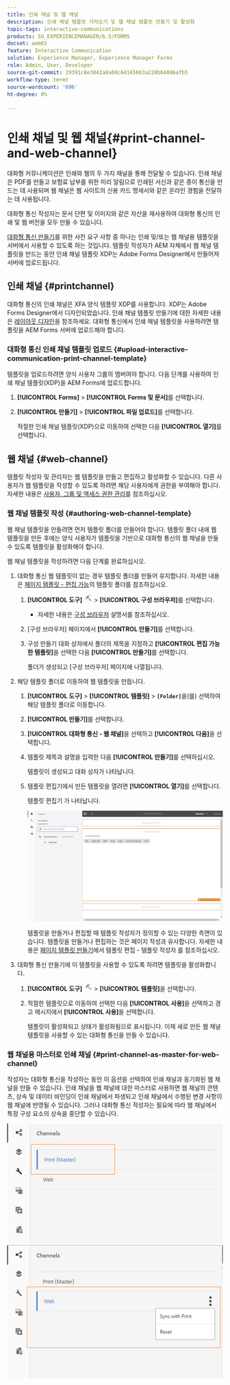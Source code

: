 ```yaml
---
title: 인쇄 채널 및 웹 채널
description: 인쇄 채널 템플릿 가져오기 및 웹 채널 템플릿 만들기 및 활성화
topic-tags: interactive-communications
products: SG_EXPERIENCEMANAGER/6.5/FORMS
docset: aem65
feature: Interactive Communication
solution: Experience Manager, Experience Manager Forms
role: Admin, User, Developer
source-git-commit: 29391c8e3042a8a04c64165663a228bb4886afb5
workflow-type: tm+mt
source-wordcount: '696'
ht-degree: 0%

---
```


# 인쇄 채널 및 웹 채널{#print-channel-and-web-channel}

대화형 커뮤니케이션은 인쇄와 웹의 두 가지 채널을 통해 전달될 수 있습니다. 인쇄 채널은 PDF를 만들고 보험료 납부를 위한 미리 알림으로 인쇄된 서신과 같은 종이 통신을 만드는 데 사용되며 웹 채널은 웹 사이트의 신용 카드 명세서와 같은 온라인 경험을 전달하는 데 사용됩니다.

대화형 통신 작성자는 문서 단편 및 이미지와 같은 자산을 재사용하여 대화형 통신의 인쇄 및 웹 버전을 모두 만들 수 있습니다.

[대화형 통신 만들기](../../forms/using/create-interactive-communication.md)를 위한 사전 요구 사항 중 하나는 인쇄 및/또는 웹 채널용 템플릿을 서버에서 사용할 수 있도록 하는 것입니다. 템플릿 작성자가 AEM 자체에서 웹 채널 템플릿을 만드는 동안 인쇄 채널 템플릿 XDP는 Adobe Forms Designer에서 만들어져 서버에 업로드됩니다.

## 인쇄 채널 {#printchannel}

대화형 통신의 인쇄 채널은 XFA 양식 템플릿 XDP를 사용합니다. XDP는 Adobe Forms Designer에서 디자인되었습니다. 인쇄 채널 템플릿 만들기에 대한 자세한 내용은 [레이아웃 디자인](../../forms/using/layout-design-details.md)을 참조하세요. 대화형 통신에서 인쇄 채널 템플릿을 사용하려면 템플릿을 AEM Forms 서버에 업로드해야 합니다.

### 대화형 통신 인쇄 채널 템플릿 업로드 {#upload-interactive-communication-print-channel-template}

템플릿을 업로드하려면 양식 사용자 그룹의 멤버여야 합니다. 다음 단계를 사용하여 인쇄 채널 템플릿(XDP)을 AEM Forms에 업로드합니다.

1. **[!UICONTROL Forms]** > **[!UICONTROL Forms 및 문서]**&#x200B;를 선택합니다.

1. **[!UICONTROL 만들기]** > **[!UICONTROL 파일 업로드]**&#x200B;를 선택합니다.

   적절한 인쇄 채널 템플릿(XDP)으로 이동하여 선택한 다음 **[!UICONTROL 열기]**&#x200B;를 선택합니다.

## 웹 채널 {#web-channel}

템플릿 작성자 및 관리자는 웹 템플릿을 만들고 편집하고 활성화할 수 있습니다. 다른 사용자가 웹 템플릿을 작성할 수 있도록 하려면 해당 사용자에게 권한을 부여해야 합니다. 자세한 내용은 [사용자, 그룹 및 액세스 권한 관리](/help/sites-administering/user-group-ac-admin.md)를 참조하십시오.

### 웹 채널 템플릿 작성 {#authoring-web-channel-template}

웹 채널 템플릿을 만들려면 먼저 템플릿 폴더를 만들어야 합니다. 템플릿 폴더 내에 웹 템플릿을 만든 후에는 양식 사용자가 템플릿을 기반으로 대화형 통신의 웹 채널을 만들 수 있도록 템플릿을 활성화해야 합니다.

웹 채널 템플릿을 작성하려면 다음 단계를 완료하십시오.

1. 대화형 통신 웹 템플릿이 없는 경우 템플릿 폴더를 만들어 유지합니다. 자세한 내용은 [페이지 템플릿 - 편집 가능](/help/sites-developing/page-templates-editable.md)의 템플릿 폴더를 참조하십시오.

   1. **[!UICONTROL 도구]** ![도구](assets/tools.png) > **[!UICONTROL 구성 브라우저]**&#x200B;를 선택합니다.
      * 자세한 내용은 [구성 브라우저](/help/sites-administering/configurations.md) 설명서를 참조하십시오.
   1. [구성 브라우저] 페이지에서 **[!UICONTROL 만들기]**&#x200B;를 선택합니다.
   1. 구성 만들기 대화 상자에서 폴더의 제목을 지정하고 **[!UICONTROL 편집 가능한 템플릿]**&#x200B;을 선택한 다음 **[!UICONTROL 만들기]**&#x200B;를 선택합니다.

      폴더가 생성되고 [구성 브라우저] 페이지에 나열됩니다.

1. 해당 템플릿 폴더로 이동하여 웹 템플릿을 만듭니다.

   1. **[!UICONTROL 도구]** > **[!UICONTROL 템플릿]** > **`[Folder]`**&#x200B;을(를) 선택하여 해당 템플릿 폴더로 이동합니다.
   1. **[!UICONTROL 만들기]**&#x200B;를 선택합니다.
   1. **[!UICONTROL 대화형 통신 - 웹 채널]**&#x200B;을 선택하고 **[!UICONTROL 다음]**&#x200B;을 선택합니다.
   1. 템플릿 제목과 설명을 입력한 다음 **[!UICONTROL 만들기]**&#x200B;를 선택하십시오.

      템플릿이 생성되고 대화 상자가 나타납니다.

   1. 템플릿 편집기에서 만든 템플릿을 열려면 **[!UICONTROL 열기]**&#x200B;를 선택합니다.

      템플릿 편집기 가 나타납니다.

      ![webchanneltemplate](assets/webchanneltemplate.png)

      템플릿을 만들거나 편집할 때 템플릿 작성자가 정의할 수 있는 다양한 측면이 있습니다. 템플릿을 만들거나 편집하는 것은 페이지 작성과 유사합니다. 자세한 내용은 [페이지 템플릿 만들기](/help/sites-authoring/templates.md)에서 템플릿 편집 - 템플릿 작성자 를 참조하십시오.

1. 대화형 통신 만들기에 이 템플릿을 사용할 수 있도록 하려면 템플릿을 활성화합니다.

   1. **[!UICONTROL 도구]** ![도구](assets/tools.png) > **[!UICONTROL 템플릿]**&#x200B;을 선택합니다.
   1. 적절한 템플릿으로 이동하여 선택한 다음 **[!UICONTROL 사용]**&#x200B;을 선택하고 경고 메시지에서 **[!UICONTROL 사용]**&#x200B;을 선택합니다.

      템플릿이 활성화되고 상태가 활성화됨으로 표시됩니다. 이제 새로 만든 웹 채널 템플릿을 사용할 수 있는 대화형 통신을 만들 수 있습니다.

### 웹 채널용 마스터로 인쇄 채널 {#print-channel-as-master-for-web-channel}

작성자는 대화형 통신을 작성하는 동안 이 옵션을 선택하여 인쇄 채널과 동기화된 웹 채널을 만들 수 있습니다. 인쇄 채널을 웹 채널에 대한 마스터로 사용하면 웹 채널의 콘텐츠, 상속 및 데이터 바인딩이 인쇄 채널에서 파생되고 인쇄 채널에서 수행된 변경 사항이 웹 채널에 반영될 수 있습니다. 그러나 대화형 통신 작성자는 필요에 따라 웹 채널에서 특정 구성 요소의 상속을 중단할 수 있습니다.

![마스터로 인쇄 채널](assets/create_ic_print_master_new.png) ![마스터로 인쇄 채널을 사용하는 웹 채널](assets/create_ic_print_master_web_new.png)

